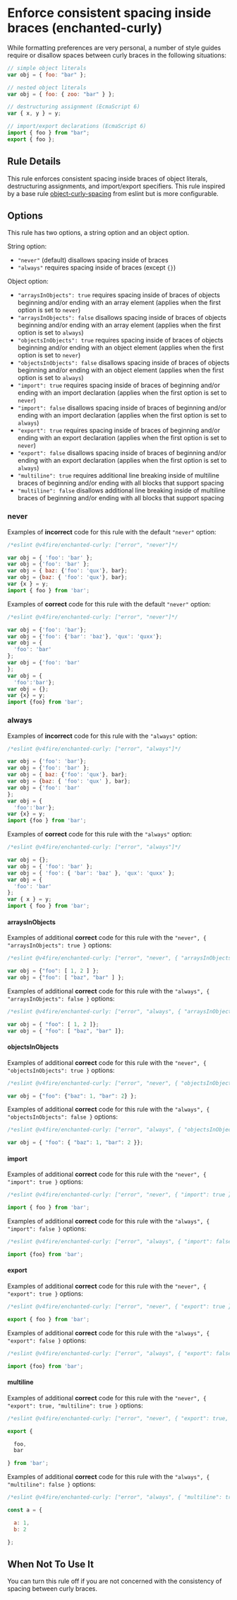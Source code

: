# Enforce consistent spacing inside braces (enchanted-curly)

While formatting preferences are very personal, a number of style guides require
or disallow spaces between curly braces in the following situations:

```js
// simple object literals
var obj = { foo: "bar" };

// nested object literals
var obj = { foo: { zoo: "bar" } };

// destructuring assignment (EcmaScript 6)
var { x, y } = y;

// import/export declarations (EcmaScript 6)
import { foo } from "bar";
export { foo };
```

## Rule Details

This rule enforces consistent spacing inside braces of object literals, destructuring assignments, and import/export specifiers.
This rule inspired by a base rule [object-curly-spacing](object-curly-spacing) from eslint but is more configurable.

## Options

This rule has two options, a string option and an object option.

String option:

* `"never"` (default) disallows spacing inside of braces
* `"always"` requires spacing inside of braces (except `{}`)

Object option:

* `"arraysInObjects": true` requires spacing inside of braces of objects beginning and/or ending with an array element (applies when the first option is set to `never`)
* `"arraysInObjects": false` disallows spacing inside of braces of objects beginning and/or ending with an array element (applies when the first option is set to `always`)
* `"objectsInObjects": true` requires spacing inside of braces of objects beginning and/or ending with an object element (applies when the first option is set to `never`)
* `"objectsInObjects": false` disallows spacing inside of braces of objects beginning and/or ending with an object element (applies when the first option is set to `always`)
* `"import": true` requires spacing inside of braces of beginning and/or ending with an import declaration (applies when the first option is set to `never`)
* `"import": false` disallows spacing inside of braces of beginning and/or ending with an import declaration (applies when the first option is set to `always`)
* `"export": true` requires spacing inside of braces of beginning and/or ending with an export declaration (applies when the first option is set to `never`)
* `"export": false` disallows spacing inside of braces of beginning and/or ending with an export declaration (applies when the first option is set to `always`)
* `"multiline": true` requires additional line breaking inside of multiline braces of beginning and/or ending with all blocks that support spacing
* `"multiline": false` disallows additional line breaking inside of multiline braces of beginning and/or ending with all blocks that support spacing

### never

Examples of **incorrect** code for this rule with the default `"never"` option:

```js
/*eslint @v4fire/enchanted-curly: ["error", "never"]*/

var obj = { 'foo': 'bar' };
var obj = {'foo': 'bar' };
var obj = { baz: {'foo': 'qux'}, bar};
var obj = {baz: { 'foo': 'qux'}, bar};
var {x } = y;
import { foo } from 'bar';
```

Examples of **correct** code for this rule with the default `"never"` option:

```js
/*eslint @v4fire/enchanted-curly: ["error", "never"]*/

var obj = {'foo': 'bar'};
var obj = {'foo': {'bar': 'baz'}, 'qux': 'quxx'};
var obj = {
  'foo': 'bar'
};
var obj = {'foo': 'bar'
};
var obj = {
  'foo':'bar'};
var obj = {};
var {x} = y;
import {foo} from 'bar';
```

### always

Examples of **incorrect** code for this rule with the `"always"` option:

```js
/*eslint @v4fire/enchanted-curly: ["error", "always"]*/

var obj = {'foo': 'bar'};
var obj = {'foo': 'bar' };
var obj = { baz: {'foo': 'qux'}, bar};
var obj = {baz: { 'foo': 'qux' }, bar};
var obj = {'foo': 'bar'
};
var obj = {
  'foo':'bar'};
var {x} = y;
import {foo } from 'bar';
```

Examples of **correct** code for this rule with the `"always"` option:

```js
/*eslint @v4fire/enchanted-curly: ["error", "always"]*/

var obj = {};
var obj = { 'foo': 'bar' };
var obj = { 'foo': { 'bar': 'baz' }, 'qux': 'quxx' };
var obj = {
  'foo': 'bar'
};
var { x } = y;
import { foo } from 'bar';
```

#### arraysInObjects

Examples of additional **correct** code for this rule with the `"never", { "arraysInObjects": true }` options:

```js
/*eslint @v4fire/enchanted-curly: ["error", "never", { "arraysInObjects": true }]*/

var obj = {"foo": [ 1, 2 ] };
var obj = {"foo": [ "baz", "bar" ] };
```

Examples of additional **correct** code for this rule with the `"always", { "arraysInObjects": false }` options:

```js
/*eslint @v4fire/enchanted-curly: ["error", "always", { "arraysInObjects": false }]*/

var obj = { "foo": [ 1, 2 ]};
var obj = { "foo": [ "baz", "bar" ]};
```

#### objectsInObjects

Examples of additional **correct** code for this rule with the `"never", { "objectsInObjects": true }` options:

```js
/*eslint @v4fire/enchanted-curly: ["error", "never", { "objectsInObjects": true }]*/

var obj = {"foo": {"baz": 1, "bar": 2} };
```

Examples of additional **correct** code for this rule with the `"always", { "objectsInObjects": false }` options:

```js
/*eslint @v4fire/enchanted-curly: ["error", "always", { "objectsInObjects": false }]*/

var obj = { "foo": { "baz": 1, "bar": 2 }};
```

#### import

Examples of additional **correct** code for this rule with the `"never", { "import": true }` options:

```js
/*eslint @v4fire/enchanted-curly: ["error", "never", { "import": true }]*/

import { foo } from 'bar';
```

Examples of additional **correct** code for this rule with the `"always", { "import": false }` options:

```js
/*eslint @v4fire/enchanted-curly: ["error", "always", { "import": false }]*/

import {foo} from 'bar';
```

#### export

Examples of additional **correct** code for this rule with the `"never", { "export": true }` options:

```js
/*eslint @v4fire/enchanted-curly: ["error", "never", { "export": true }]*/

export { foo } from 'bar';
```

Examples of additional **correct** code for this rule with the `"always", { "export": false }` options:

```js
/*eslint @v4fire/enchanted-curly: ["error", "always", { "export": false }]*/

import {foo} from 'bar';
```

#### multiline

Examples of additional **correct** code for this rule with the `"never", { "export": true, "multiline": true }` options:

```js
/*eslint @v4fire/enchanted-curly: ["error", "never", { "export": true, "multiline": true }]*/

export {

  foo,
  bar

} from 'bar';
```

Examples of additional **correct** code for this rule with the `"always", { "multiline": false }` options:

```js
/*eslint @v4fire/enchanted-curly: ["error", "always", { "multiline": true }]*/

const a = {

  a: 1,
  b: 2

};
```

## When Not To Use It

You can turn this rule off if you are not concerned with the consistency of spacing between curly braces.
